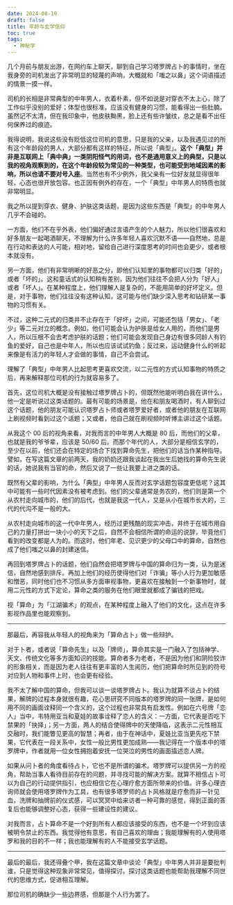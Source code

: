 ```yaml
---
date: 2024-08-19
draft: false
title: 年龄与玄学信仰
toc: true
tags:
  - 神秘学
---
```


几个月前与朋友出游，在网约车上聊天，聊到自己学习塔罗牌占卜的事情时，坐在我身旁的司机发出了非常明显的轻蔑的声响，大概就和「嗤之以鼻」这个词语描述的情景一摸一样。

司机的长相是非常典型的中年男人，衣着朴素，但不如说是对穿衣不太上心，除了工作似乎没别的爱好；体型也很标准，应该没有健身的习惯，能看得出一些肚腩。虽然记不太清，但在我印象中，他皮肤黝黑，脸上还有些许皱纹，总之是看不出任何保养过的痕迹。

我得说明，我说这些没有贬低这位司机的意思，只是我的父亲，以及我遇见过的所有这个年龄段的男人，大部分都有这样的特征，所以说「典型」。**这个「典型」并非是互联网上「典中典」一类阴阳怪气的用词，也不是通用意义上的典型，只是以我的视角观察到的，在这个年龄段较为常见的一种类型，也可能受到地域因素的影响，所以也请不要对号入座**。当然也有不少例外，我父亲有一位好友就显得很年轻，心态也很开放包容。也正因有例外的存在，一个「典型」中年男人的特质也就非常明显。

我之所以提到穿衣、健身、护肤这类话题，是因为这些东西是「典型」的中年男人几乎不会碰的。

一方面，他们不在乎外表，他们偏好通过言语产生的个人魅力，所以他们很喜欢和好多朋友一起喝酒聊天，不理解为什么许多年轻人喜欢沉默不语——自然地，总是在行动和表达的人可能，相对地，留给自己进行深度思考的时间也会更少，或者根本就没有。

另一方面，他们有非常明晰的好恶之分，即他们认知里的事物都可以归类「好的」或者「坏的」。这和童话式的认知稍有差别，因为他们往往不会把人分为「好人」或者「坏人」。在某种程度上，他们理解人是复杂的，不能用简单的好坏定义。但是，对于事物，他们往往没有这种认知，这可能与他们缺少深入思考和钻研某一事物的习惯有关。

不过，这种二元式的归类并不止存在于「好坏」之间，可能还包括「男女」、「老少」等二元对立的概念。例如，他们可能会认为护肤是给女人用的，而他们是男人，所以压根不会去考虑护肤的话题；他们可能会发现自己身边有很多同龄人有钓鱼的爱好，自己也是中年人，所以也应该试试钓鱼；反过来，运动健身什么的听起来像是有活力的年轻人才会做的事情，自己不会尝试。

理解了「典型」中年男人比起思考更喜欢交流，以二元性的方式认知事物的特质之后，再来解释那位司机的行为就容易多了。

首先，这位司机大概是没有接触过塔罗牌占卜的，但既然他能听明白我在讲什么，他一定是听说过这类话题的。最有可能的场景是，他在和朋友喝酒时，有人聊到过这个话题，他的朋友可能认识塔罗占卜师或者塔罗爱好者，或者他的朋友在互联网上刷视频时看到过这个话题；又或者，他自己就在刷视频时听博主讲过这个话题。

从我这个 00 后的视角来看，对我而言的中年男人大概是 80 后，而他们的父辈，也就是我的爷爷辈，应该是 50/60 后。而那个年代的人，大部分是相信玄学的，至少在以前，他们还会在特定的场合下找到算命先生，把他们的话当作某种指导。譬如，在写这篇文章的前两天，我的奶奶还跟我谈起在我出生后她找的算命先生说的话，她说我有当官的命，然后又说了一些让我要上进之类的话。

既然有父辈的影响，为什么「典型」中年男人反而对玄学话题包容度更低呢？这其中可能有一些时代因素没有被考虑到。他们的父辈通常是务农的，他们则是第一个从农村走向城市的，他们的后代，也就是我这一代人，又是从小在城市长大的，三代的代沟不是一般的大。

从农村走向城市的这一代中年男人，经历过更残酷的现实冲击，并终于在城市用自己的力量打拼出一块小小的天下之后，自然不会相信所谓的命运的说辞，毕竟他们看到的改变都是人为的。而这时，他们年老、见识更少的父母口中的算命，自然也成了他们嗤之以鼻的封建迷信。

再回到塔罗牌占卜的话题，他们自然会把塔罗牌与中国的算命归为一类，认为是迷信，自然地感到排斥。再加上他们的经历使得他们对「诈骗」等小人行为更加敏感和憎恶，同时他们也不习惯从多方面审视事物，更喜欢在接触到一个新事物时，就用二元性的方式下定论，算命之类的服务在他们眼里就都成了骗钱的把戏。

视「算命」为「江湖骗术」的观点，在某种程度上融入了他们的文化，这点在许多影视作品里也能观察到。

---

那最后，再容我从年轻人的视角来为「算命占卜」做一些辩护。

对于卜者，或者说「算命先生」以及「牌师」，算命其实是一门融入了包括神学、天文、传统文化等多方面知识的技能。算命者多为老者，不是因为他们和阴险狡诈的形象相关，而是因为老人往往有更丰富的人生阅历，他们把算命时所见到的符号对应到人物和事件上时，也会更有经验。

我不太了解中国的算命，但我可以谈一谈塔罗牌占卜。我认为就算不谈占卜的结果，解牌的过程本身就很有趣，花心思研究不同版本的塔罗牌的同一张牌，是如何用不同的画面诠释同一个含义的，这个过程也非常具有启发性。例如在六号牌「恋人」当中，韦特用亚当和夏娃的故事诠释了恋人的含义：一方面，它代表是否吃下禁果的「抉择」；另一方面，两人的结合使得牌中的天使降临，这表示二元性相互交融时，我们能瞥见更高的智慧；再者，由于在神话中，夏娃比亚当更先吃下禁果，它代表在一段关系中，女性一般比男性更加成熟——我记得在一个版本中的塔罗牌中，作者就用一位女性拥抱着安抚一位哭泣的男性的画面描述恋人牌。

如果从问卜者的角度看待占卜，它也不是所谓的骗术。塔罗牌可以提供另一方的视角，帮助当事人看待目前存在的问题，并寻找可能的解决方案。就算不相信占卜可以为自己的行动提供指引，也应相信它在心理疗愈方面所带来的价值。许多心理咨询师就会使用塔罗牌作为工具，也有很多塔罗师的占卜风格就是疗愈而非一针见血，洗牌和抽牌前的仪式感，可以冥冥中给来访者一种可靠的感觉，得到正面的答复后也能够调整好心态，获得一些建设性的建议。

对我而言，占卜算命不是一个好到所有人都应该接受的东西，也不是一个坏到应该被明令禁止的东西。我觉得他有意思，有自己喜欢的理由；我能理解有的人使用塔罗和我的目的不一样；我也能理解有的人不能接受玄学话题。

---

最后的最后，我还得叠个甲，我在这篇文章中谈论「典型」中年男人并非是要批判谁，只是觉得这种现象非常常见，值得探讨。探讨这类话题也能帮助我理解不同世代的思维方式，促进相互理解。

那位司机的确缺少一些边界感，但那是个人行为罢了。
